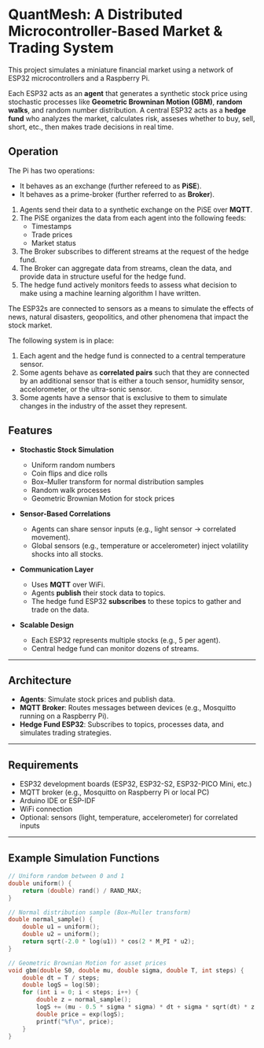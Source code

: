 # QuantMesh: A Distributed Microcontroller-Based Market & Trading System
 
This project simulates a miniature financial market using a network of ESP32 microcontrollers and a Raspberry Pi.

Each ESP32 acts as an **agent** that generates a synthetic stock price using stochastic processes like **Geometric Browninan Motion (GBM)**, **random walks**, and random number distribution.
A central ESP32 acts as a **hedge fund** who analyzes the market, calculates risk, asseses whether to buy, sell, short, etc., then makes trade decisions in real time.

## Operation

The Pi has two operations:
- It behaves as an exchange (further refereed to as **PiSE**).
- It behaves as a prime-broker (further referred to as **Broker**).

1. Agents send their data to a synthetic exchange on the PiSE over **MQTT**.
2. The PiSE organizes the data from each agent into the following feeds:
    - Timestamps
    - Trade prices 
    - Market status
3. The Broker subscribes to different streams at the request of the hedge fund.
4. The Broker can aggregate data from streams, clean the data, and provide data in structure useful for the hedge fund.
5. The hedge fund actively monitors feeds to assess what decision to make using a machine learning algorithm I have written.

The ESP32s are connected to sensors as a means to simulate the effects of news, natural disasters, geopolitics, and other phenomena that impact the stock market.

The following system is in place:
1. Each agent and the hedge fund is connected to a central temperature sensor.
2. Some agents behave as **correlated pairs** such that they are connected by an additional sensor that is either a touch sensor, humidity sensor, accelorometer, or the ultra-sonic sensor.
3. Some agents have a sensor that is exclusive to them to simulate changes in the industry of the asset they represent.

## Features

- **Stochastic Stock Simulation**
  - Uniform random numbers
  - Coin flips and dice rolls
  - Box–Muller transform for normal distribution samples
  - Random walk processes
  - Geometric Brownian Motion for stock prices

- **Sensor-Based Correlations**
  - Agents can share sensor inputs (e.g., light sensor → correlated movement).
  - Global sensors (e.g., temperature or accelerometer) inject volatility shocks into all stocks.

- **Communication Layer**
  - Uses **MQTT** over WiFi.
  - Agents **publish** their stock data to topics.
  - The hedge fund ESP32 **subscribes** to these topics to gather and trade on the data.

- **Scalable Design**
  - Each ESP32 represents multiple stocks (e.g., 5 per agent).
  - Central hedge fund can monitor dozens of streams.

---

## Architecture

- **Agents**: Simulate stock prices and publish data.  
- **MQTT Broker**: Routes messages between devices (e.g., Mosquitto running on a Raspberry Pi).  
- **Hedge Fund ESP32**: Subscribes to topics, processes data, and simulates trading strategies.

---

## Requirements

- ESP32 development boards (ESP32, ESP32-S2, ESP32-PICO Mini, etc.)
- MQTT broker (e.g., Mosquitto on Raspberry Pi or local PC)
- Arduino IDE or ESP-IDF
- WiFi connection
- Optional: sensors (light, temperature, accelerometer) for correlated inputs

---

## Example Simulation Functions

```c
// Uniform random between 0 and 1
double uniform() {
    return (double) rand() / RAND_MAX;
}

// Normal distribution sample (Box–Muller transform)
double normal_sample() {
    double u1 = uniform();
    double u2 = uniform();
    return sqrt(-2.0 * log(u1)) * cos(2 * M_PI * u2);
}

// Geometric Brownian Motion for asset prices
void gbm(double S0, double mu, double sigma, double T, int steps) {
    double dt = T / steps;
    double logS = log(S0);
    for (int i = 0; i < steps; i++) {
        double z = normal_sample();
        logS += (mu - 0.5 * sigma * sigma) * dt + sigma * sqrt(dt) * z;
        double price = exp(logS);
        printf("%f\n", price);
    }
}
```